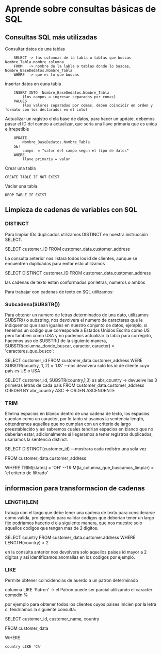 # Aprende sobre consultas básicas de SQL

## Consultas SQL más utilizadas

Consultar datos de una tablas

        SELECT -> las columnas de la tabla o tablas que buscas  Nombre_Tabla.nombre_columna
        FROM   -> nombre de la labla o tablas donde lo buscas, Nombre_BaseDedatos.Nombre_Tabla
        WHERE  -> que es lo que buscas

insertar datos en euna tabla

        INSERT INTO  Nombre_BaseDedatos.Nombre_Tabla
            (los campos a ingresar separados por comas)
        VALUES
            (los valores separados por comas, deben coincidir en orden y formato con los declarados en el into)

Actualizar un ragistro d ela base de datos, para hacer un update, debemos pasar el ID del campo a actualizar, que seria
una llave primaria que es unica e irrepetible

        UPDATE
            Nombre_BaseDedatos.Nombre_Tabla
        SET
            campo  = "valor del campo segun el tipo de datos"
        WHERE
            llave_primaria = valor

Crear una tabla

    CREATE TABLE IF NOT EXIST

Vaciar una tabla

    DROP TABLE IF EXIST

## Limpieza de cadenas de variables con SQL

### DISTINCT

Para limpiar IDs duplicados utilizamos DISTINCT en nuestra instrucción SELECT.

SELECT
    customer_ID
FROM
    customer_data.customer_address

La consulta anterior nos listara todos los id de clientes, aunque se encuentren duplicados para evitar esto utilizamos

SELECT
    DISTINCT customer_ID
FROM
    customer_data.customer_address

las cadenas de texto estan conformados por letras, numeros o ambos

Para trabajar con cadenas de texto en SQL utilizamos:

### Subcadena(SUBSTR())

Para obtener un numero de letras determinados de una dato, utilizamos SUBSTR() o substring, nos devolvera el numero de caracteres
que le indiquemos que sean iguales en nuestro conjunto de datos, ejemplo, si tenemos un codigo que corresponde a Estados Unidos
Escrito como US pero tambien como USA y no podemos actualizar la tabla para corregirlo, hacemos uso de SUBSTR() de la siguiente
manera, SUBSTR(columna_donde_buscar, caracter, caracter) = 'caracteres_que_busco':

SELECT
    customer_id
FROM
    customer_data.customer_address
WERE
    SUBSTR(country, 1, 2) = 'US' --nos devolvera solo los id de cliente cuyo pais es US o USA

SELECT
    customer_id,
    SUBSTR(country,1,3) as abr_country -> devuelve las 3 primeras letras de cada pais
FROM
    customer_data.customer_address
OREDER BY
    abr_country ASC -> ORDEN ASCENDENTE

### TRIM

Elimina espacios en blanco dentro de una cadena de texto, los espacios cuentan como un caracter, por lo tanto si usamos
la sentencia length, obtendremos aquellos que no cumplan con un criterio de largo preestablecido y asi sabremos cuales
tendrian espacios en blanco que no deberian estar, adicionalmente si llegaramos a tener registros duplicados, usariamos
la sentencia distinct.

SELECT
    DISTINCT(customer_id) --mostrara cada redistro una sola vez

FROM
    customer_data.customer_address

WHERE
    TRIM(states) = 'OH' --TRIM(la_columna_que_buscamos_limpiar) = 'el criterio de filtrado'

## informacion para transformacion de cadenas

### LENGTH(LEN)

trabaja con el largo que debe tener una cadena de texto para considerarse como valida, pro ejemplo para validar
codigos que deberian tener un largo fijo podriamos hacerlo d ela siguiente manera, que nos muestre solo aquellos codigos
que tengan mas de 2 digitos.

SELECT
    country
FROM
    customer_data.customer.address
WHERE
    LENGTH(country) > 2

en la consulta anterior nos devolvera solo aquellos paises id mayor a 2 digitos y asi identificamos anomalias en los codigos
por ejemplo.

### LIKE

Permite obtener coincidencias de auerdo a un patron determinado

columna LIKE 'Patron' -> el Patron puede ser parcial utilizando el caracter comodin %

por ejemplo para obtener todos los clientes cuyos paises inicien por la letra c, tendriamos la siguiente consulta:

SELECT
    customer_id, customer_name, country

FROM
    customer_data

WHERE

    country LIKE 'C%'
